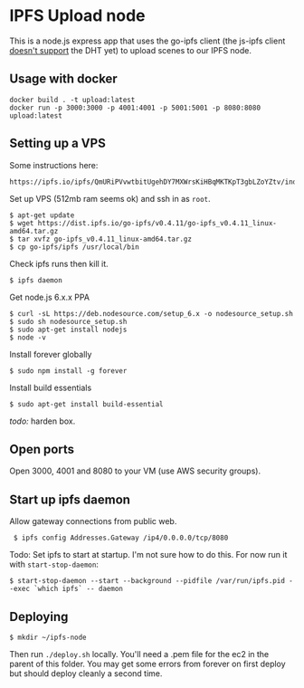 # IPFS Upload node

This is a node.js express app that uses the go-ipfs client (the js-ipfs client [doesn't support](https://github.com/ipfs/js-ipfs/pull/856) the DHT yet) to upload scenes to our IPFS node.

## Usage with docker

```
docker build . -t upload:latest
docker run -p 3000:3000 -p 4001:4001 -p 5001:5001 -p 8080:8080 upload:latest
```

## Setting up a VPS

Some instructions here:

	https://ipfs.io/ipfs/QmURiPVvwtbitUgehDY7MXWrsKiHBqMKTKpT3gbLZoYZtv/index.html

Set up VPS (512mb ram seems ok) and ssh in as `root`.

	$ apt-get update
	$ wget https://dist.ipfs.io/go-ipfs/v0.4.11/go-ipfs_v0.4.11_linux-amd64.tar.gz
	$ tar xvfz go-ipfs_v0.4.11_linux-amd64.tar.gz
	$ cp go-ipfs/ipfs /usr/local/bin

Check ipfs runs then kill it.

	$ ipfs daemon

Get node.js 6.x.x PPA

	$ curl -sL https://deb.nodesource.com/setup_6.x -o nodesource_setup.sh
	$ sudo sh nodesource_setup.sh
	$ sudo apt-get install nodejs
	$ node -v

Install forever globally

	$ sudo npm install -g forever

Install build essentials

	$ sudo apt-get install build-essential

*todo:* harden box.

## Open ports

Open 3000, 4001 and 8080 to your VM (use AWS security groups).

## Start up ipfs daemon

Allow gateway connections from public web.

     $ ipfs config Addresses.Gateway /ip4/0.0.0.0/tcp/8080

Todo: Set ipfs to start at startup. I'm not sure how to do this. For now run it with `start-stop-daemon`:

	$ start-stop-daemon --start --background --pidfile /var/run/ipfs.pid --exec `which ipfs` -- daemon 

## Deploying

	$ mkdir ~/ipfs-node

Then run `./deploy.sh` locally. You'll need a .pem file for the ec2 in the parent of this folder. You may get some
errors from forever on first deploy but should deploy cleanly a second time.
